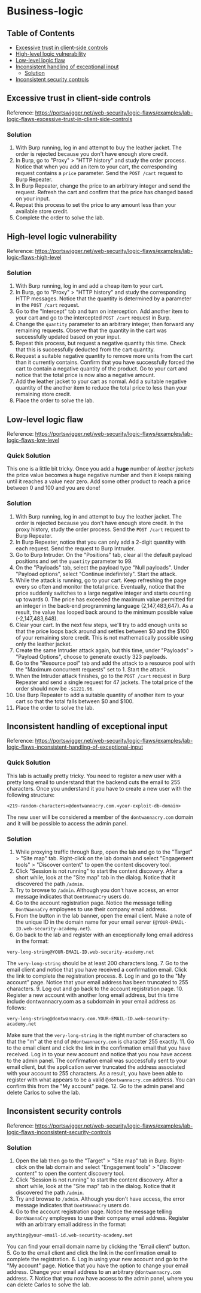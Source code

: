 <!-- omit in toc -->
# Business-logic

<!-- omit in toc -->
## Table of Contents

- [Excessive trust in client-side controls](#excessive-trust-in-client-side-controls)
- [High-level logic vulnerability](#high-level-logic-vulnerability)
- [Low-level logic flaw](#low-level-logic-flaw)
- [Inconsistent handling of exceptional input](#inconsistent-handling-of-exceptional-input)
  - [Solution](#solution)
- [Inconsistent security controls](#inconsistent-security-controls)

## Excessive trust in client-side controls
Reference: https://portswigger.net/web-security/logic-flaws/examples/lab-logic-flaws-excessive-trust-in-client-side-controls

<!-- omit in toc -->
### Solution
1. With Burp running, log in and attempt to buy the leather jacket. The order is rejected because you don't have enough store credit.
2. In Burp, go to "Proxy" > "HTTP history" and study the order process. Notice that when you add an item to your cart, the corresponding request contains a ``price`` parameter. Send the ``POST /cart`` request to Burp Repeater.
3. In Burp Repeater, change the price to an arbitrary integer and send the request. Refresh the cart and confirm that the price has changed based on your input.
4. Repeat this process to set the price to any amount less than your available store credit.
5. Complete the order to solve the lab.

## High-level logic vulnerability
Reference: https://portswigger.net/web-security/logic-flaws/examples/lab-logic-flaws-high-level

<!-- omit in toc -->
### Solution
1. With Burp running, log in and add a cheap item to your cart.
2. In Burp, go to "Proxy" > "HTTP history" and study the corresponding HTTP messages. Notice that the quantity is determined by a parameter in the ``POST /cart`` request.
3. Go to the "Intercept" tab and turn on interception. Add another item to your cart and go to the intercepted ``POST /cart`` request in Burp.
4. Change the ``quantity`` parameter to an arbitrary integer, then forward any remaining requests. Observe that the quantity in the cart was successfully updated based on your input.
5. Repeat this process, but request a negative quantity this time. Check that this is successfully deducted from the cart quantity.
6. Request a suitable negative quantity to remove more units from the cart than it currently contains. Confirm that you have successfully forced the cart to contain a negative quantity of the product. Go to your cart and notice that the total price is now also a negative amount.
7. Add the leather jacket to your cart as normal. Add a suitable negative quantity of the another item to reduce the total price to less than your remaining store credit.
8. Place the order to solve the lab.

## Low-level logic flaw
Reference: https://portswigger.net/web-security/logic-flaws/examples/lab-logic-flaws-low-level

<!-- omit in toc -->
### Quick Solution
This one is a little bit tricky. Once you add a **huge** number of *leather jackets* the price value becomes a huge negative number and then it keeps raising until it reaches a value near zero. Add some other product to reach a price between 0 and 100 and you are done!

<!-- omit in toc -->
### Solution
1. With Burp running, log in and attempt to buy the leather jacket. The order is rejected because you don't have enough store credit. In the proxy history, study the order process. Send the ``POST /cart`` request to Burp Repeater.
2. In Burp Repeater, notice that you can only add a 2-digit quantity with each request. Send the request to Burp Intruder.
3. Go to Burp Intruder. On the "Positions" tab, clear all the default payload positions and set the ``quantity`` parameter to 99.
4. On the "Payloads" tab, select the payload type "Null payloads". Under "Payload options", select "Continue indefinitely". Start the attack.
5. While the attack is running, go to your cart. Keep refreshing the page every so often and monitor the total price. Eventually, notice that the price suddenly switches to a large negative integer and starts counting up towards 0. The price has exceeded the maximum value permitted for an integer in the back-end programming language (2,147,483,647). As a result, the value has looped back around to the minimum possible value (-2,147,483,648).
6. Clear your cart. In the next few steps, we'll try to add enough units so that the price loops back around and settles between $0 and the $100 of your remaining store credit. This is not mathematically possible using only the leather jacket.
7. Create the same Intruder attack again, but this time, under "Payloads" > "Payload Options", choose to generate exactly 323 payloads.
8. Go to the "Resource pool" tab and add the attack to a resource pool with the "Maximum concurrent requests" set to 1. Start the attack.
9. When the Intruder attack finishes, go to the ``POST /cart`` request in Burp Repeater and send a single request for 47 jackets. The total price of the order should now be ``-$1221.96``.
10. Use Burp Repeater to add a suitable quantity of another item to your cart so that the total falls between $0 and $100.
11. Place the order to solve the lab.

## Inconsistent handling of exceptional input
Reference: https://portswigger.net/web-security/logic-flaws/examples/lab-logic-flaws-inconsistent-handling-of-exceptional-input

<!-- omit in toc -->
### Quick Solution
This lab is actually pretty tricky. You need to register a new user with a pretty long email to understand that the backend cuts the email to 255 characters. Once you understand it you have to create a new user with the following structure:
```
<219-random-characters>@dontwannacry.com.<your-exploit-db-domain>
```
The new user will be considered a member of the ``dontwannacry.com`` domain and it will be possible to access the admin panel.

<!-- omit in to -->
### Solution
1. While proxying traffic through Burp, open the lab and go to the "Target" > "Site map" tab. Right-click on the lab domain and select "Engagement tools" > "Discover content" to open the content discovery tool.
2. Click "Session is not running" to start the content discovery. After a short while, look at the "Site map" tab in the dialog. Notice that it discovered the path ``/admin``.
3. Try to browse to ``/admin``. Although you don't have access, an error message indicates that ``DontWannaCry`` users do.
4. Go to the account registration page. Notice the message telling ``DontWannaCry`` employees to use their company email address.
5. From the button in the lab banner, open the email client. Make a note of the unique ID in the domain name for your email server (``@YOUR-EMAIL-ID.web-security-academy.net``).
6. Go back to the lab and register with an exceptionally long email address in the format:
```
very-long-string@YOUR-EMAIL-ID.web-security-academy.net
```
The ``very-long-string`` should be at least 200 characters long.
7. Go to the email client and notice that you have received a confirmation email. Click the link to complete the registration process.
8. Log in and go to the "My account" page. Notice that your email address has been truncated to 255 characters.
9. Log out and go back to the account registration page.
10. Register a new account with another long email address, but this time include dontwannacry.com as a subdomain in your email address as follows:
```
very-long-string@dontwannacry.com.YOUR-EMAIL-ID.web-security-academy.net
```
Make sure that the ``very-long-string`` is the right number of characters so that the "m" at the end of ``@dontwannacry.com`` is character 255 exactly.
11. Go to the email client and click the link in the confirmation email that you have received. Log in to your new account and notice that you now have access to the admin panel. The confirmation email was successfully sent to your email client, but the application server truncated the address associated with your account to 255 characters. As a result, you have been able to register with what appears to be a valid ``@dontwannacry.com`` address. You can confirm this from the "My account" page.
12. Go to the admin panel and delete Carlos to solve the lab.

## Inconsistent security controls
Reference: https://portswigger.net/web-security/logic-flaws/examples/lab-logic-flaws-inconsistent-security-controls

<!-- omit in toc -->
### Solution
1. Open the lab then go to the "Target" > "Site map" tab in Burp. Right-click on the lab domain and select "Engagement tools" > "Discover content" to open the content discovery tool.
2. Click "Session is not running" to start the content discovery. After a short while, look at the "Site map" tab in the dialog. Notice that it discovered the path ``/admin``.
3. Try and browse to ``/admin``. Although you don't have access, the error message indicates that ``DontWannaCry`` users do.
4. Go to the account registration page. Notice the message telling ``DontWannaCry`` employees to use their company email address. Register with an arbitrary email address in the format:
```
anything@your-email-id.web-security-academy.net
```
You can find your email domain name by clicking the "Email client" button.
5. Go to the email client and click the link in the confirmation email to complete the registration.
6. Log in using your new account and go to the "My account" page. Notice that you have the option to change your email address. Change your email address to an arbitrary ``@dontwannacry.com`` address.
7. Notice that you now have access to the admin panel, where you can delete Carlos to solve the lab.